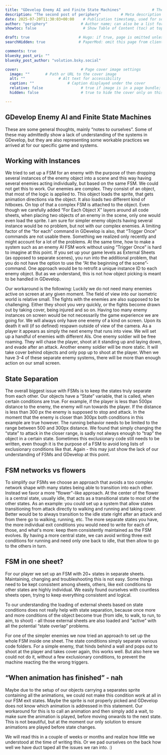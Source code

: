 ```yaml
---
title: "GDevelop Enemy AI and Finite State Machines"              # The page title, shown in the browser and in listings
description: "The second post of periphery"         # Meta description for SEO and social sharing
date: 2025-07-20T11:30:03+00:00    # Publication timestamp, used for sorting and display
author: "periphery"               # Author name; can also be a list for multiple authors
showtoc: false                     # Show Table of Content (toc) at top of post. Default false

draft: true                      # Hugo: if true, page is omitted unless built with --buildDrafts
searchHidden: true               # PaperMod: omit this page from client-side search

comments: true
bluesky_post_uri: ""
bluesky_post_author: "volution.bsky.social"

cover:                            # Page cover image settings
  image: ""       # Path or URL to the cover image
  alt: ""               # Alt text for accessibility
  caption: ""               # Caption displayed under the cover
  relative: false                 # true if image is in a page bundle; false for static files
  hidden: false                   # true to hide the cover only on this page

---
```


## GDevelop Enemy AI and Finite State Machines

These are some general thoughts, mainly “notes to ourselves”. Some of these may admittedly show a lack of understanding of the systems in GDevelop, but they are also representing some workable practices we arrived at for our specific game and systems. 

## Working with Instances

We tried to set up a FSM for an enemy with the purpose of then dropping several instances of the enemy object into a scene and this way having several enemies acting individually, but based on the same FSM. 
We could not get this to work. Our enemies are complex. They consist of an object, that most of the logic is applied to. This object loads the sprite, that gets animation directions via the object. It also loads two different kind of hitboxes. On top of that a complex FSM is attached to the object.
Even though we carefully added “For Each Object X” layers around all code sheets, when placing two objects of an enemy in the scene, only one would even load the sprite. I am sure for simpler enemy objects having several instance would be no problem, but not with our complex enemies.
A limiting factor of the “for each” command in GDevelop is also, that “Trigger Once” commands are not usable there. Something we realized only recently and might account for a lot of the problems. At the same time, how to make a system such as an enemy AI FSM work without using “Trigger Once” is hard to imagine at this point.
If you set up your game levels as External Sheets (as opposed to separate scenes), you run into the additional problem, that you do not have the option to use the “At the beginning of the scene”-command.
One approach would be to retrofit a unique instance ID to each enemy object. But as we understand, this is not how object picking is meant to be handled in GDevelop. 

Our workaround is the following: Luckily we do not need many enemies active on screen at any given moment. The field of view into our isometric world is relative small. The fights with the enemies are also supposed to be challenging. Either they shoot you very quickly, or the fights become drawn out by taking cover, being injured and so on. Having too many enemy instances on screen would be not necessarily the game experience we are going for. 
We will always only have one enemy of a kind on screen. Upon its death it will (if so defined) respawn outside of view of the camera. As a player it appears as simply the next enemy that runs into view. We will set up a handful of enemies with different AIs. One enemy soldier will be free roaming. They will chase the player, shoot at it standing up and laying down, and evade after an attack. Another enemy soldier will be more static. It will take cover behind objects and only pop up to shoot at the player. When we have 3-4 of these separate enemy systems, there will be more than enough action on our small screen.

## State Separation

The overall biggest issue with FSMs is to keep the states truly separate from each other. Our objects have a “State” variable, that is called, when certain conditions are true. For example, if the player is less than 500px distance to the enemy, the enemy will run towards the player. If the distance is less than 300 px the enemy is supposed to stop and attack. In the moment that the enemy is closer than 300px both conditions in this example are true however. The running behavior needs to be limited to the range between 500 and 300px distance. We found that simply changing the “state” to attack in the closer range, is sadly not always enough to “trap” the object in a certain state. Sometimes this exclusionary code still needs to be written, even though it is the purpose of a FSM to avoid long lists of exclusionary conditions like that. Again - this may just show the lack of our understanding of FSMs and GDevelop at this point.

## FSM networks vs flowers

To simplify our FSMs we choose an approach that avoids a too complex network shape with many states being able to transition into each other. Instead we favor a more "flower"-like approach. At the center of the flower is a central state, usually idle, that acts as a transitional state to most of the other states. As an example: you could set up a system that allow states transitioning from attack directly to walking and running and taking cover. Better would be to always transition to the idle state right after an attack and from there go to walking, running, etc. The more separate states you have, the more individual exit conditions you would need to write for each of those, and what's more: keep them consistently maintained as the FSM evolves. By having a more central state, we can avoid writing three exit conditions for running and need only one back to idle, that then allow to go to the others in turn. 

## FSM in one sheet?

For our player we set up an FSM with 20+ states in separate sheets. Maintaining, changing and troubleshooting this is not easy. Some things need to be kept consistent among sheets, others, like exit conditions to other states are highly individual. We easily found ourselves with countless sheets open, trying to keep everything consistent and logical.

To our understanding the loading of external sheets based on state conditions does not really help with state separation, because once more and more conditions of the object become true (from idle, to walk, to run, to aim, to shoot) - all those external sheets are also loaded and “active” with all the potential “state overlap” problems.

For one of the simpler enemies we now tried an approach to set up the whole FSM inside one sheet. The state conditions simply separate various code folders. For a simple enemy, that hinds behind a wall and pops out to shoot at the player and takes cover again, this works well. But also here we could not do it, without a few exclusionary conditions, to prevent the machine reacting the the wrong triggers.

## “When animation has finished” - nah

Maybe due to the setup of our objects carrying a separates sprite containing all the animations, we could not make this condition work at all in our FSM exit states. Maybe the sprite is not properly picked and GDevelop does not know which animation is addressed in this statement. Our workaround for this is to call an animation and then simply add a wait, to make sure the animation is played, before moving onwards to the next state. This is not beautiful, but at the moment our only solution to ensure animations are played before state changes.

We will read this in a couple of weeks or months and realize how little we understood at the time of writing this. Or we pad ourselves on the back how well we have duct taped all the issues we ran into. :)


